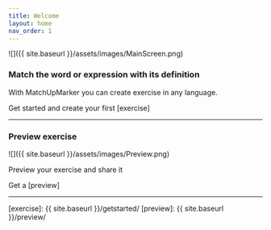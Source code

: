 ```yaml
---
title: Welcome
layout: home
nav_order: 1
---
```

![]({{ site.baseurl }}/assets/images/MainScreen.png)

### Match the word or expression with its definition 

With MatchUpMarker you can create exercise in any language.

Get started and create your first [exercise]

---

### Preview exercise

![]({{ site.baseurl }}/assets/images/Preview.png)

Preview your exercise and share it

Get a [preview]

---

[exercise]: {{ site.baseurl }}/getstarted/
[preview]: {{ site.baseurl }}/preview/
